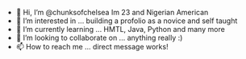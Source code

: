 - 👋 Hi, I’m @chunksofchelsea Im 23 and Nigerian American 
- 👀 I’m interested in ... building a profolio as a novice and self taught
- 🌱 I’m currently learning ... HMTL, Java, Python and many more
- 💞️ I’m looking to collaborate on ... anything really :)
- 📫 How to reach me ... direct message works!

<!---
chunksofchelsea/chunksofchelsea is a ✨ special ✨ repository because its `README.md` (this file) appears on your GitHub profile.
You can click the Preview link to take a look at your changes.
--->
